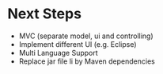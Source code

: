 # Next Steps

- MVC (separate model, ui and controlling)
- Implement different UI (e.g. Eclipse)
- Multi Language Support
- Replace jar file li by Maven dependencies
